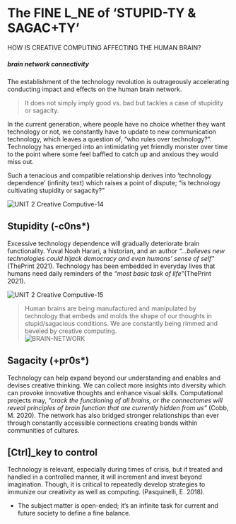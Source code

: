 # **The FINE L_NE of ‘STUPID-TY & SAGAC+TY’**
HOW IS CREATIVE COMPUTING AFFECTING THE HUMAN BRAIN?
##### _*brain network connectivity*_
The establishment of the technology revolution is outrageously 
accelerating conducting impact and effects on the human brain network.
>It does not simply imply good vs. bad but tackles a case of 
stupidity or sagacity. 

In the current generation, where people have no choice whether they want 
technology or not, we constantly have to update to new communication 
technology, which leaves a question of, “who rules over technology?”. 
Technology has emerged into an intimidating yet friendly monster over 
time to the point where some feel baffled to catch up and anxious they 
would miss out.

Such a tenacious and compatible relationship derives into ‘technology 
dependence’ (infinity text) which raises a point of dispute; “is technology 
cultivating stupidity or sagacity?”

![UNIT 2 Creative Computive-14](https://user-images.githubusercontent.com/93260168/139437505-f32d5f33-0d5a-4227-a47c-4b9ac78e04a4.jpg)
## Stupidity (-c0ns*)
Excessive technology dependence will gradually deteriorate brain 
functionality. Yuval Noah Harari, a historian, and an author _“...believes 
new technologies could hijack democracy and even humans’ sense of self"_ 
(ThePrint 2021). Technology has been embedded in everyday lives that humans 
need daily reminders of the _“most basic task of life”_(ThePrint 2021).

![UNIT 2 Creative Computive-15](https://user-images.githubusercontent.com/93260168/139437841-ea4d6ad6-1f29-46b2-9b89-19cb3eb7723a.jpg)

>Human brains are being manufactured and manipulated by technology that 
embeds and molds the shape of our thoughts in stupid/sagacious conditions. 
We are constantly being rimmed and beveled by creative computing.  
![BRAIN-NETWORK](https://user-images.githubusercontent.com/93260168/139438148-10acf5f9-bcef-41b9-8d27-6a32bef48c86.gif)

## Sagacity (+pr0s*)
Technology can help expand beyond our understanding and enables and 
devises creative thinking. We can collect more insights into diversity 
which can provoke innovative thoughts and enhance visual skills. 
Computational projects may, _“crack the functioning of all brains, or 
the connectomes will reveal principles of brain function that are currently 
hidden from us”_ (Cobb, M. 2020). The network has also bridged stronger 
relationships than ever through constantly accessible connections creating 
bonds within communities of cultures.

## [Ctrl]_key to control
Technology is relevant, especially during times of crisis, but if 
treated and handled in a controlled manner, it will increment and invest 
beyond imagination. Though, it is critical to repeatedly develop strategies 
to immunize our creativity as well as computing. (Pasquinelli, E. 2018). 

- The subject matter is open-ended; it’s an infinite task for current and 
future society to define a fine balance.
